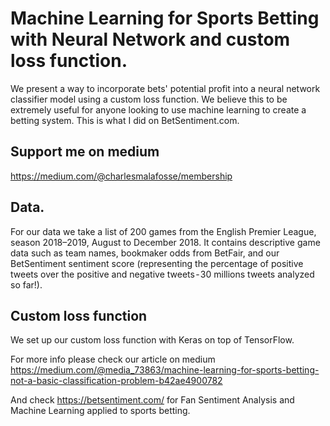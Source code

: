# Machine Learning for Sports Betting with Neural Network and custom loss function.
We present a way to incorporate bets' potential profit into a neural network classifier model using a custom loss function. We believe this to be extremely useful for anyone looking to use machine learning to create a betting system. This is what I did on BetSentiment.com.

## Support me on medium
https://medium.com/@charlesmalafosse/membership

## Data.
For our data we take a list of 200 games from the English Premier League, season 2018–2019, August to December 2018. It contains descriptive game data such as team names, bookmaker odds from BetFair, and our BetSentiment sentiment score (representing the percentage of positive tweets over the positive and negative tweets - 30 millions tweets analyzed so far!).

## Custom loss function
We set up our custom loss function with Keras on top of TensorFlow.

For more info please check our article on medium
https://medium.com/@media_73863/machine-learning-for-sports-betting-not-a-basic-classification-problem-b42ae4900782

And check https://betsentiment.com/ for Fan Sentiment Analysis and Machine Learning applied to sports betting.
